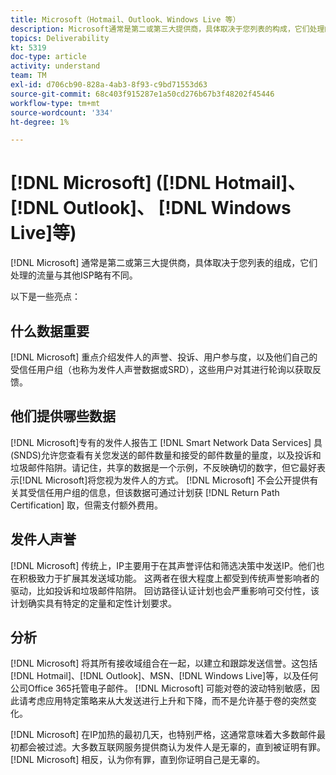 ```yaml
---
title: Microsoft（Hotmail、Outlook、Windows Live 等）
description: Microsoft通常是第二或第三大提供商，具体取决于您列表的构成，它们处理的流量与其他ISP略有不同。
topics: Deliverability
kt: 5319
doc-type: article
activity: understand
team: TM
exl-id: d706cb90-828a-4ab3-8f93-c9bd71553d63
source-git-commit: 68c403f915287e1a50cd276b67b3f48202f45446
workflow-type: tm+mt
source-wordcount: '334'
ht-degree: 1%

---
```


# [!DNL Microsoft] ([!DNL Hotmail]、  [!DNL Outlook]、  [!DNL Windows Live]等)

[!DNL Microsoft] 通常是第二或第三大提供商，具体取决于您列表的组成，它们处理的流量与其他ISP略有不同。

以下是一些亮点：

## 什么数据重要

[!DNL Microsoft] 重点介绍发件人的声誉、投诉、用户参与度，以及他们自己的受信任用户组（也称为发件人声誉数据或SRD），这些用户对其进行轮询以获取反馈。

## 他们提供哪些数据

[!DNL Microsoft]专有的发件人报告工 [!DNL Smart Network Data Services] 具(SNDS)允许您查看有关您发送的邮件数量和接受的邮件数量的量度，以及投诉和垃圾邮件陷阱。请记住，共享的数据是一个示例，不反映确切的数字，但它最好表示[!DNL Microsoft]将您视为发件人的方式。 [!DNL Microsoft] 不会公开提供有关其受信任用户组的信息，但该数据可通过计划获 [!DNL Return Path Certification] 取，但需支付额外费用。

## 发件人声誉

[!DNL Microsoft] 传统上，IP主要用于在其声誉评估和筛选决策中发送IP。他们也在积极致力于扩展其发送域功能。 这两者在很大程度上都受到传统声誉影响者的驱动，比如投诉和垃圾邮件陷阱。 回访路径认证计划也会严重影响可交付性，该计划确实具有特定的定量和定性计划要求。

## 分析

[!DNL Microsoft] 将其所有接收域组合在一起，以建立和跟踪发送信誉。这包括[!DNL Hotmail]、[!DNL Outlook]、MSN、[!DNL Windows Live]等，以及任何公司Office 365托管电子邮件。 [!DNL Microsoft] 可能对卷的波动特别敏感，因此请考虑应用特定策略来从大发送进行上升和下降，而不是允许基于卷的突然变化。

[!DNL Microsoft] 在IP加热的最初几天，也特别严格，这通常意味着大多数邮件最初都会被过滤。大多数互联网服务提供商认为发件人是无辜的，直到被证明有罪。 [!DNL Microsoft] 相反，认为你有罪，直到你证明自己是无辜的。
